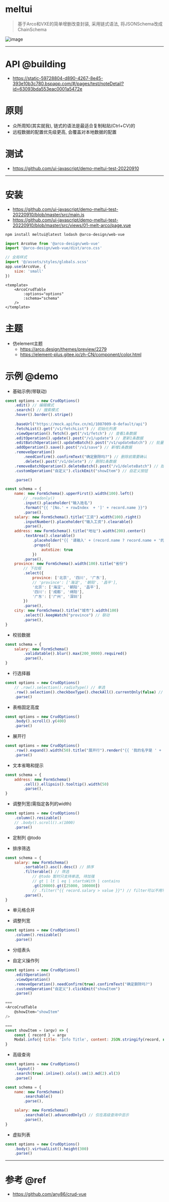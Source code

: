 # meltui

> 基于Arco和VXE的简单增删改查封装, 采用链式语法, 将JSONSchema改成ChainSchema

![image](https://user-images.githubusercontent.com/16240829/189589335-b5100772-86e2-41cd-9db5-f2106fc594ef.png)

---

# API @building

- https://static-59728804-d890-4267-8e45-393e10b3c780.bspapp.com/#/pages/test/noteDetail?id=63093bda553eac0001a5472e

# 原则

- 众所周知(其实就我), 链式的语法是最适合复制粘贴(Ctrl+CV)的
- 远程数据的配置优先级更高, 会覆盖对本地数据的配置

# 测试

- https://github.com/ui-javascript/demo-meltui-test-20220910

---

# 安装

- https://github.com/ui-javascript/demo-meltui-test-20220910/blob/master/src/main.js
- https://github.com/ui-javascript/demo-meltui-test-20220910/blob/master/src/views/01-melt-arco/page.vue

```bash
npm install meltui@latest lodash @arco-design/web-vue
```

```js
import ArcoVue from '@arco-design/web-vue'
import '@arco-design/web-vue/dist/arco.css'

// 全局样式
import '@/assets/styles/globals.scss'
app.use(ArcoVue, {
    size: 'small'
})
```

```vue
<template>
    <ArcoCrudTable 
        :options="options" 
        :schema="schema" 
    />
</template>
```

# 主题

- 仿element主题
    - https://arco.design/themes/preview/2279
    - https://element-plus.gitee.io/zh-CN/component/color.html

# 示例 @demo

- 基础示例(带联动)

```js
const options = new CrudOptions()
    .edit() // 编辑模式
    .search() // 搜索模式
    .hover().border().stripe()
    
    .baseUrl("https://mock.apifox.cn/m1/1087009-0-default/api")
    .fetchList().get("/v1/fetchList") // 初始化列表
    .viewOperation().fetch().get("/v1/fetch") // 查看1条数据
    .editOperation().update().post("/v1/update") // 更新1条数据
    .editBatchOperation().updateBatch().post("/v1/updateBatch") // 批量更新
    .addOperation().save().post("/v1/save") // 新增1条数据
    .removeOperation()
        .needConfirm().confirmText("确定删除吗?") // 删除前需要确认
        .delete().post("/v1/delete") // 删除1条数据
    .removeBatchOperation().deleteBatch().post("/v1/deleteBatch") // 批量删除
    .customOperation("自定义").clickEmit("showItem") // 自定义按钮

    .parse()

const schema = {
    name: new FormSchema().upperFirst().width(100).left()
        // .readonly()
        .input().placeholder("输入姓名")
        .format("{{ '[No.' + rowIndex  + ']' + record.name }}")
        .parse(),
    salary: new FormSchema().title("工资").width(100).right() 
        .inputNumber().placeholder("输入工资").clearable()
        .parse(),
    address: new FormSchema().title("地址").width(200).center()
        .textArea().clearable()
            .placeholder("{{ '请输入' + (record.name ? record.name + '的' : '') + '地址'}}")
            .props({
                autoSize: true
            })
        .parse(),
    province: new FormSchema().width(100).title("省份")
        // 下拉框
        .select({
            province: ['北京', '四川', '广东'],
            // 'province': ['海淀', '朝阳', '昌平'],
            '北京': ['海淀', '朝阳', '昌平'],
            '四川': ['成都', '绵阳'],
            '广东': ['广州', '深圳']
        }) 
        .parse(),
    city: new FormSchema().title("城市").width(100)
        .select().keepWatch("province") // 联动
        .parse(),
}
```

- 校验数据

```js
const schema = {
    salary: new FormSchema()
        .validatable().blur().max(200_0000).required()
        .parse(),
}        
```

- 行选择器

```js 
const options = new CrudOptions()
    // .row().selection().radioType() // 单选
    .row().selection().checkboxType().checkAll().currentOnly(false) // 复选
    .parse()
```

- 表格固定高度

```js 
const options = new CrudOptions()
    .body().scroll().y(400) 
    .parse()
```

- 展开行

```js
const options = new CrudOptions()
    .row().expand().width(50).title("展开行").render("{{ '我的名字是 ' + record.name }}") 
    .parse()
```

- 文本省略和提示

```js
const schema = {
    address: new FormSchema()
        .cell().ellipsis().tooltip().width(50)
        .parse(),
}
```

- 调整列宽(需指定各列的width)

```js 
const options = new CrudOptions()
    .column().resizable() 
    // .body().scroll().x(1000) 
    .parse()
```

- 定制列 @todo

- 排序筛选

```js
const schema = {
    salary: new FormSchema()
        .sortable().asc().desc() // 排序
        .filterable() // 筛选
            // @todo 暂时只支持单选, 待加强
            // gt | lt | eq | startsWith | contains
            .gt(20000).gt([25000, 100000]) 
            // .filter("{{ record.salary > value }}") // filter可以不用写
        .parse(),
}
```

- 单元格合并

- 调整列宽

```js
const options = new CrudOptions()
    .column().resizable()
    .parse()
```

- 分组表头

- 自定义操作列

```js
const options = new CrudOptions()
    .editOperation()
    .viewOperation() 
    .removeOperation().needConfirm(true).confirmText("确定删除吗?")
    .customOperation("自定义").clickEmit("showItem")
    .parse()

===
<ArcoCrudTable 
    @showItem="showItem"
/>

===
const showItem = (argv) => {
    const { record } = argv
    Modal.info({ title: 'Info Title', content: JSON.stringify(record, null, 2)});
}
```

- 高级查询

```js
const options = new CrudOptions()
    .layout()
    .search(true).inline().cols().sm(1).md(2).xl(3)
    .parse()

const schema = {
    name: new FormSchema()
        .searchable()
        .parse(),

    salary: new FormSchema()
        .searchable().advancedOnly() // 仅在高级查询中显示
        .parse(),  
}
```

- 虚拟列表

```js
const options = new CrudOptions()
    .body().virtualList().height(300)
    .parse()
```

---

# 参考 @ref

- https://github.com/any86/crud-vue